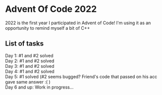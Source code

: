 # Advent Of Code 2022
2022 is the first year I participated in Advent of Code! I'm using it as an opportunity to remind myself a bit of C++

## List of tasks
Day 1: #1 and #2 solved         
Day 2: #1 and #2 solved         
Day 3: #1 and #2 solved             
Day 4: #1 and #2 solved             
Day 5: #1 solved (#2 seems bugged? Friend's code that passed on his acc gave same answer :( )                  
Day 6 and up: Work in progress...


